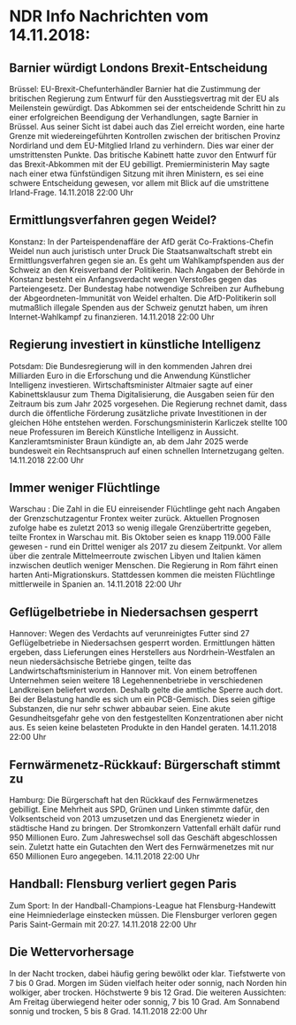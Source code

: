 # NDR Info Nachrichten vom 14.11.2018:


## Barnier würdigt Londons Brexit-Entscheidung
Brüssel:     EU-Brexit-Chefunterhändler Barnier hat die Zustimmung der britischen Regierung zum Entwurf für den Ausstiegsvertrag mit der EU als Meilenstein gewürdigt. Das Abkommen sei der entscheidende Schritt hin zu einer erfolgreichen Beendigung der Verhandlungen, sagte Barnier in Brüssel. Aus seiner Sicht ist dabei auch das Ziel erreicht worden, eine harte Grenze mit wiedereingeführten Kontrollen zwischen der britischen Provinz Nordirland und dem EU-Mitglied Irland zu verhindern. Dies war einer der umstrittensten Punkte. Das britische Kabinett hatte zuvor den Entwurf für das Brexit-Abkommen mit der EU gebilligt. Premierministerin May sagte nach einer etwa fünfstündigen Sitzung mit ihren Ministern, es sei eine schwere Entscheidung gewesen, vor allem mit Blick auf die umstrittene Irland-Frage. 14.11.2018 22:00 Uhr 

## Ermittlungsverfahren gegen Weidel?
Konstanz: In der Parteispendenaffäre der AfD gerät Co-Fraktions-Chefin Weidel nun auch juristisch unter Druck Die Staatsanwaltschaft strebt ein Ermittlungsverfahren gegen sie an. Es geht um Wahlkampfspenden aus der Schweiz an den Kreisverband der Politikerin. Nach Angaben der Behörde in Konstanz besteht ein Anfangsverdacht wegen Verstoßes gegen das Parteiengesetz. Der Bundestag habe notwendige Schreiben zur Aufhebung der Abgeordneten-Immunität von Weidel erhalten. Die AfD-Politikerin soll mutmaßlich illegale Spenden aus der Schweiz genutzt haben, um ihren Internet-Wahlkampf zu finanzieren. 14.11.2018 22:00 Uhr 

## Regierung investiert in künstliche Intelligenz
Potsdam: Die Bundesregierung will in den kommenden Jahren drei Milliarden Euro in die Erforschung und die Anwendung Künstlicher Intelligenz investieren. Wirtschaftsminister Altmaier sagte auf einer Kabinettsklausur zum Thema Digitalisierung, die Ausgaben seien für den Zeitraum bis zum Jahr 2025 vorgesehen. Die Regierung rechnet damit, dass durch die öffentliche Förderung zusätzliche private Investitionen in der gleichen Höhe entstehen werden. Forschungsministerin Karliczek stellte 100 neue Professuren im Bereich Künstliche Intelligenz in Aussicht. Kanzleramtsminister Braun kündigte an, ab dem Jahr 2025 werde bundesweit ein Rechtsanspruch auf einen schnellen Internetzugang gelten. 14.11.2018 22:00 Uhr 

## Immer weniger Flüchtlinge
Warschau : Die Zahl in die EU einreisender Flüchtlinge geht nach Angaben der Grenzschutzagentur Frontex weiter zurück. Aktuellen Prognosen zufolge habe es zuletzt 2013 so wenig illegale Grenzübertritte gegeben, teilte Frontex in Warschau mit. Bis Oktober seien es knapp 119.000 Fälle gewesen - rund ein Drittel weniger als 2017 zu diesem Zeitpunkt. Vor allem über die zentrale Mittelmeerroute zwischen Libyen und Italien kämen inzwischen deutlich weniger Menschen. Die Regierung in Rom fährt einen harten Anti-Migrationskurs. Stattdessen kommen die meisten Flüchtlinge mittlerweile in Spanien an. 14.11.2018 22:00 Uhr 

## Geflügelbetriebe in Niedersachsen gesperrt
Hannover:       Wegen des Verdachts auf verunreinigtes Futter sind 27 Geflügelbetriebe in Niedersachsen gesperrt worden. Ermittlungen hätten ergeben, dass Lieferungen eines Herstellers aus Nordrhein-Westfalen an neun niedersächsische Betriebe gingen, teilte das Landwirtschaftsministerium in Hannover mit. Von einem betroffenen Unternehmen seien weitere 18 Legehennenbetriebe in verschiedenen Landkreisen beliefert worden. Deshalb gelte die amtliche Sperre auch dort. Bei der Belastung handle es sich um ein PCB-Gemisch. Dies seien giftige Substanzen, die nur sehr schwer abbaubar seien. Eine akute Gesundheitsgefahr gehe von den festgestellten Konzentrationen aber nicht aus. Es seien keine belasteten Produkte in den Handel geraten. 14.11.2018 22:00 Uhr 

## Fernwärmenetz-Rückkauf: Bürgerschaft stimmt zu
Hamburg: Die Bürgerschaft hat den Rückkauf des Fernwärmenetzes gebilligt. Eine Mehrheit aus SPD, Grünen und Linken stimmte dafür, den Volksentscheid von 2013 umzusetzen und das Energienetz wieder in städtische Hand zu bringen. Der Stromkonzern Vattenfall erhält dafür rund 950 Millionen Euro. Zum Jahreswechsel soll das Geschäft abgeschlossen sein. Zuletzt hatte ein Gutachten den Wert des Fernwärmenetzes mit nur 650 Millionen Euro angegeben. 14.11.2018 22:00 Uhr 

## Handball: Flensburg verliert gegen Paris
Zum Sport: In der Handball-Champions-League hat Flensburg-Handewitt eine Heimniederlage einstecken müssen. Die Flensburger verloren gegen Paris Saint-Germain mit 20:27. 14.11.2018 22:00 Uhr 

## Die Wettervorhersage
In der Nacht trocken, dabei häufig gering bewölkt oder klar. Tiefstwerte von 7 bis 0 Grad. Morgen im Süden vielfach heiter oder sonnig, nach Norden hin wolkiger, aber trocken. Höchstwerte 9 bis 12 Grad. Die weiteren Aussichten: Am Freitag überwiegend heiter oder sonnig, 7 bis 10 Grad. Am Sonnabend sonnig und trocken, 5 bis 8 Grad. 14.11.2018 22:00 Uhr 
